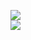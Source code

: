 [![](https://img.shields.io/badge/Made%20With-Github%20Spray-lightgrey.svg?style=for-the-badge&logo=github)](https://github.com/Annihil/github-spray#1629)  
[![](https://i.imgur.com/2DrTn0Z.gif)](https://github.com/Annihil/github-spray)